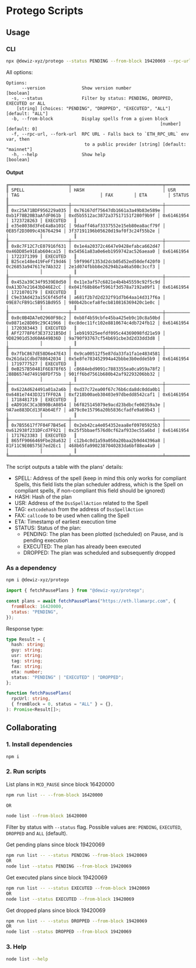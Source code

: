 # Protego Scripts

## Usage

### CLI

```bash
npx @dewiz-xyz/protego --status PENDING --from-block 19420069 --rpc-url <rpc-url>
```

All options:

```
Options:
      --version              Show version number                       [boolean]
  -s, --status               Filter by status: PENDING, DROPPED, EXECUTED or ALL
    [string] [choices: "PENDING", "DROPPED", "EXECUTED", "ALL"] [default: "ALL"]
  -b, --from-block           Display spells from a given block
                                                           [number] [default: 0]
  -f, --rpc-url, --fork-url  RPC URL - Falls back to `ETH_RPC_URL` env var, then
                              to a public provider [string] [default: "mainnet"]
  -h, --help                 Show help                                 [boolean]
```

#### Output

```
╔═══════════════════════╤═══════════════════════════════════╤═══════════════════════╤═══════════════════════════════════╤════════════╤════════════╤════════════╗
║ SPELL                 │ HASH                              │ USR                   │ TAG                               │ FAX        │ ETA        │ STATUS     ║
╟───────────────────────┼───────────────────────────────────┼───────────────────────┼───────────────────────────────────┼────────────┼────────────┼────────────╢
║ 0xc25A71BDF956229a035 │ 0x76167df75647db1661a3a49b83e589e │ 0xb1F78B20B3aAfdF061b │ 0xd5b5512ac3872a37517151f280f9b9f │ 0x61461954 │ 1723728263 │ EXECUTED   ║
║ e35e8038d3FeE4aBa101C │ 9daaff46af3337552e15eb80ea8acf79f │ 0E85f2D3009c436764294 │ 3f37191196b05620d19af0f3c24f55b2e │            │            │            ║
╟───────────────────────┼───────────────────────────────────┼───────────────────────┼───────────────────────────────────┼────────────┼────────────┼────────────╢
║ 0x8c7F12C7cE07916f631 │ 0x1e4a20372c4647e9428efabca662d47 │ 0x46DD85e91Eab604ca15 │ 0x54561a83a0e6eb1959742ac526aeaa0 │ 0x61461954 │ 1722371399 │ EXECUTED   ║
║ B25ce148e419FeFf19d46 │ 59f996f1353d2dcb05d52ed50def420f0 │ 0c26853a947617e7Ab322 │ 2e1d074fbbb8e26294b2a46a508c3ccf3 │            │            │            ║
╟───────────────────────┼───────────────────────────────────┼───────────────────────┼───────────────────────────────────┼────────────┼────────────┼────────────╢
║ 0x452a39C34f9539E0d50 │ 0x11e3af57c6821e4b4b45559c92f5c9d │ 0xA13D7e21643bD46E2cC │ 0x041f68b86ef5961f3d578a7192a09f1 │ 0x61461954 │ 1721070179 │ EXECUTED   ║
║ C9e33Ad423a15C6f45df4 │ a681f2b7d2d232f91d7b64aa14d317f6a │ 09E87cFB91c5B951Bd955 │ 980b42bcefa8fecb810816369420c1e0c │            │            │            ║
╟───────────────────────┼───────────────────────────────────┼───────────────────────┼───────────────────────────────────┼────────────┼────────────┼────────────╢
║ 0x0c0B4DA7e02960F98c2 │ 0xb8f4b59cbfe45ba425eb9c10c8a50bd │ 0x0871e28D09c29C41966 │ 0xc8dec11fc102e8810674c4db724fb12 │ 0x61461954 │ 1720383443 │ EXECUTED   ║
║ AFf2778F6f3E37321B5Dd │ 1eb919325eefdf095c44369098fd21e59 │ 9D82901d53d60A649B36D │ 9a790f93767cf54b691cbe3d2d33dd3d8 │            │            │            ║
╟───────────────────────┼───────────────────────────────────┼───────────────────────┼───────────────────────────────────┼────────────┼────────────┼────────────╢
║ 0x7fbC867dE58D6e47E43 │ 0x9ca00512f5e87da33fa1fa1e4834581 │ 0x261da1Cdbd788642034 │ 0x5e8fe783452994a42bbbe3b0edde5b9 │ 0x61461954 │ 1719777527 │ EXECUTED   ║
║ 0eB257B50481F6E878f65 │ c8684ebd9091c7883355ea0ca959a78f2 │ 288B6574d749198FDf75b │ 901ff6bd7561b680b42af92293206bb32 │            │            │            ║
╟───────────────────────┼───────────────────────────────────┼───────────────────────┼───────────────────────────────────┼────────────┼────────────┼────────────╢
║ 0x622Ad624491a01a2a6b │ 0xd37c72ea00f67c76b6cda8dc0dda0b1 │ 0x6481e7443D321fFF02A │ 0xf218b00aeb30403e97dbedd8542caf1 │ 0x61461954 │ 1718481719 │ EXECUTED   ║
║ eAD916C3Ca3B90BcA0854 │ b6f825145079e9acd23bdbcfe00259a3e │ 9A7ae883DCd13FAb64Ef7 │ a879c0e15796a20b5836cfadfe9a69b43 │            │            │            ║
╟───────────────────────┼───────────────────────────────────┼───────────────────────┼───────────────────────────────────┼────────────┼────────────┼────────────╢
║ 0x7B55617f7F04F7B45eE │ 0x2eb42ca4e054352eaa8ef09705925b3 │ 0x612938f231DFcd7F921 │ 0x25f5bbaef576d0cf62af933ec55a6bd │ 0x61461954 │ 1717623383 │ EXECUTED   ║
║ 865fF9066469Fbe28a632 │ c12b4c0d1a59a050a20baa2b9d44396a8 │ 81F11C9E0B575E7ed2Ec1 │ 468b65fa9902387040283da6bf88ea4a9 │            │            │            ║
╚═══════════════════════╧═══════════════════════════════════╧═══════════════════════╧═══════════════════════════════════╧════════════╧════════════╧════════════╝
```

The script outputs a table with the plans' details:

- SPELL: Address of the spell (keep in mind this only works for compliant Spells, this field lists the plan scheduler address, which is the Spell on compliant spells, if non-compliant this field should be ignored)
- HASH: Hash of the plan
- USR: Address of the `DssSpellAction` related to the Spell
- TAG: `extcodehash` from the address of `DssSpellAction`
- FAX: `callcode` to be used when calling the Spell
- ETA: Timestamp of earliest execution time
- STATUS: Status of the plan:
  - PENDING: The plan has been plotted (scheduled) on Pause, and is pending execution
  - EXECUTED: The plan has already been executed
  - DROPPED: The plan was scheduled and subsequently dropped

### As a dependency

```bash
npm i @dewiz-xyz/protego
```

```js
import { fetchPausePlans } from "@dewiz-xyz/protego";

const plans = await fetchPausePlans("https://eth.llamarpc.com", {
  fromBlock: 16420000,
  status: "PENDING",
});
```

Response type:

```ts
type Result = {
  hash: string;
  guy: string;
  usr: string;
  tag: string;
  fax: string;
  eta: number;
  status: "PENDING" | "EXECUTED" | "DROPPED";
};

function fetchPausePlans(
  rpcUrl: string,
  { fromBlock = 0, status = "ALL" } = {},
): Promise<Result[]>;
```

## Collaborating

### 1. Install dependencies

```bash
npm i
```

### 2. Run scripts

List plans in `MCD_PAUSE` since block 16420000

```bash
npm run list -- --from-block 16420000

OR

node list --from-block 16420000
```

Filter by status with `--status` flag.
Possible values are: `PENDING`, `EXECUTED`, `DROPPED` and `ALL` (default).

Get pending plans since block 19420069

```bash
npm run list -- --status PENDING --from-block 19420069
OR
node list --status PENDING --from-block 19420069
```

Get executed plans since block 19420069

```bash
npm run list -- --status EXECUTED --from-block 19420069
OR
node list --status EXECUTED --from-block 19420069
```

Get dropped plans since block 19420069

```bash
npm run list -- --status DROPPED --from-block 19420069
OR
node list --status DROPPED --from-block 19420069
```

### 3. Help

```bash
node list --help
```
